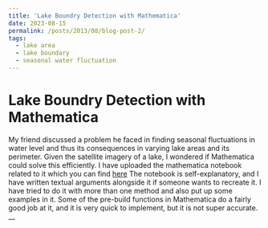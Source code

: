 ```yaml
---
title: 'Lake Boundry Detection with Mathematica'
date: 2023-08-15
permalink: /posts/2013/08/blog-post-2/
tags:
  - lake area
  - lake boundary 
  - seasonal water fluctuation
---
```




Lake Boundry Detection with Mathematica
======
My friend discussed a problem he faced in finding seasonal fluctuations in water level and thus its consequences in varying lake areas and its perimeter. Given the satellite imagery of a lake, I wondered if Mathematica could solve this efficiently. I have uploaded the mathematica notebook related to it which you can find [here](https://github.com/deepghuge/LakeBoundry) The notebook is self-explanatory, and I have written textual arguments alongside it if someone wants to recreate it. I have tried to do it with more than one method and also put up some examples in it. Some of the pre-build functions in Mathematica do a fairly good job at it, and it is very quick to implement, but it is not super accurate. 
__


